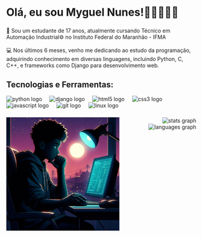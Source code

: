 <h1 align="left">Olá, eu sou Myguel Nunes!👋🏽👨🏽‍💻</h1>

### 

<p align="left">🏫 Sou um estudante de 17 anos, atualmente cursando Técnico em Automação Industrial⚙️ no Instituto Federal do Maranhão - IFMA<br><br>💻 Nos últimos 6 meses, venho me dedicando ao estudo da programação, adquirindo conhecimento em diversas linguagens, incluindo Python, C, C++, e frameworks como Django para desenvolvimento web.</p>

### 

<h2 align="left">Tecnologias e Ferramentas:</h2>

<div align="left">
  <img src="https://cdn.jsdelivr.net/gh/devicons/devicon/icons/python/python-original.svg" height="40" alt="python logo"  />
  <img width="12" />
  <img src="https://skillicons.dev/icons?i=django" height="40" alt="django logo"  />
  <img width="12" />
  <img src="https://cdn.jsdelivr.net/gh/devicons/devicon/icons/html5/html5-original.svg" height="40" alt="html5 logo"  />
  <img width="12" />
  <img src="https://cdn.jsdelivr.net/gh/devicons/devicon/icons/css3/css3-original.svg" height="40" alt="css3 logo"  />
  <img width="12" />
  <img src="https://cdn.jsdelivr.net/gh/devicons/devicon/icons/javascript/javascript-original.svg" height="40" alt="javascript logo"  />
  <img width="12" />
  <img src="https://cdn.jsdelivr.net/gh/devicons/devicon/icons/git/git-original.svg" height="40" alt="git logo"  />
  <img width="12" />
  <img src="https://cdn.jsdelivr.net/gh/devicons/devicon/icons/linux/linux-original.svg" height="40" alt="linux logo"  />
</div>

### 

<img align="left" height="300" src="https://github.com/Myguel-Angelo/Myguel-Angelo/blob/main/student.jpg"  />

### 

<div align="right">
  <img src="https://github-readme-stats.vercel.app/api?username=Myguel-Angelo&hide_title=true&hide_rank=false&show_icons=true&include_all_commits=true&count_private=true&disable_animations=false&theme=dark&locale=en&hide_border=true&order=1" height="150" alt="stats graph"  />
  <img src="https://github-readme-stats.vercel.app/api/top-langs?username=Myguel-Angelo&locale=en&hide_title=true&layout=compact&card_width=320&langs_count=5&theme=dark&hide_border=true&order=2" height="113" alt="languages graph"  />
</div>

### 

<br clear="both">

<h2 align="left"></h2>

### 
